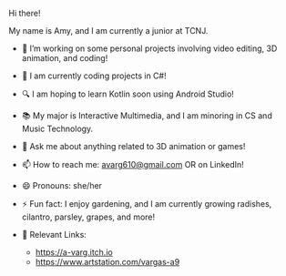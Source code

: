Hi there!

My name is Amy, and I am currently a junior at TCNJ.

- 🔭 I’m working on some personal projects involving video editing, 3D animation, and coding!

-  🌱 I am currently coding projects in C#!
- 🔍 I am hoping to learn Kotlin soon using Android Studio!
- 📚 My major is Interactive Multimedia, and I am minoring in CS and Music Technology.
- 💬 Ask me about anything related to 3D animation or games!
- 📫 How to reach me: avarg610@gmail.com OR on LinkedIn!
- 😄 Pronouns: she/her
- ⚡ Fun fact: I enjoy gardening, and I am currently growing radishes, cilantro, parsley, grapes, and more!
- 🔗 Relevant Links:
  - https://a-varg.itch.io
  - https://www.artstation.com/vargas-a9
